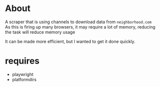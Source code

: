 # About
A scraper that is using channels to download data from `neighborhood.com`
As this is firing up many browsers, it may require a lot of memory, reducing the task will reduce memory usage

It can be made more efficient, but I wanted to get it done quickly.

# requires
* playwright
* platformdirs





